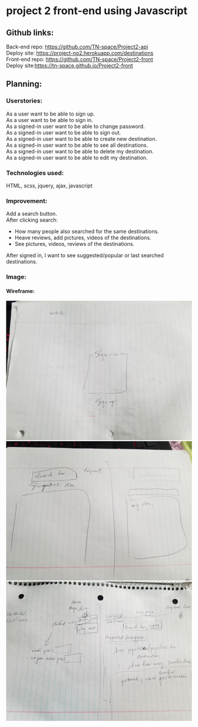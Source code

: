 
# project 2 front-end using Javascript

## Github links:

Back-end repo: https://github.com/TN-space/Project2-api \
Deploy site: https://project-no2.herokuapp.com/destinations \
Front-end repo: https://github.com/TN-space/Project2-front \
Deploy site:https://tn-space.github.io/Project2-front

## Planning:

### Userstories:

As a user want to be able to sign up.\
As a user want to be able to sign in.\
As a signed-in user want to be able to change password.\
As a signed-in user want to be able to sign out.\
As a signed-in user want to be able to create new destination.\
As a signed-in user want to be able to see all destinations.\
As a signed-in user want to be able to delete my destination.\
As a signed-in user want to be able to edit my destination.

### Technologies used:
HTML, scss, jquery, ajax, javascript


### Improvement:
Add a search button. \
After clicking search:
  - How many people also searched for the same destinations.
  - Heave reviews, add pictures, videos of the destinations.
  - See pictures, videos, reviews of the destinations.

After signed in, I want to see suggested/popular or last searched destinations.

### Image:

#### Wireframe:
<img src="./public/images/wireframe1.jpg"> \
<img src="./public/images/wireframe2.jpg"> \
<img src="./public/images/wireframe3.jpg">
